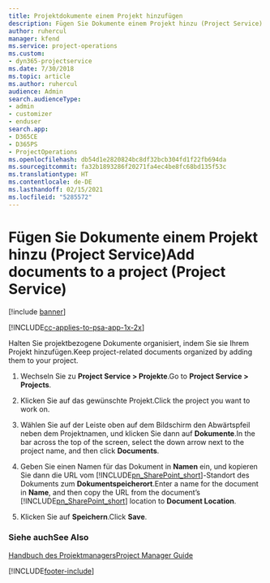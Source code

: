 ```yaml
---
title: Projektdokumente einem Projekt hinzufügen
description: Fügen Sie Dokumente einem Projekt hinzu (Project Service)
author: ruhercul
manager: kfend
ms.service: project-operations
ms.custom:
- dyn365-projectservice
ms.date: 7/30/2018
ms.topic: article
ms.author: ruhercul
audience: Admin
search.audienceType:
- admin
- customizer
- enduser
search.app:
- D365CE
- D365PS
- ProjectOperations
ms.openlocfilehash: db54d1e2820824bc8df32bcb304fd1f22fb694da
ms.sourcegitcommit: fa32b1893286f20271fa4ec4be8fc68bd135f53c
ms.translationtype: HT
ms.contentlocale: de-DE
ms.lasthandoff: 02/15/2021
ms.locfileid: "5285572"
---
```

# <a name="add-documents-to-a-project-project-service"></a><span data-ttu-id="f18ed-103">Fügen Sie Dokumente einem Projekt hinzu (Project Service)</span><span class="sxs-lookup"><span data-stu-id="f18ed-103">Add documents to a project (Project Service)</span></span>

[!include [banner](../includes/psa-now-project-operations.md)]

[!INCLUDE[cc-applies-to-psa-app-1x-2x](../includes/cc-applies-to-psa-app-1x-2x.md)]

<span data-ttu-id="f18ed-104">Halten Sie projektbezogene Dokumente organisiert, indem Sie sie Ihrem Projekt hinzufügen.</span><span class="sxs-lookup"><span data-stu-id="f18ed-104">Keep project-related documents organized by adding them to your project.</span></span>  
  
1. <span data-ttu-id="f18ed-105">Wechseln Sie zu **Project Service > Projekte**.</span><span class="sxs-lookup"><span data-stu-id="f18ed-105">Go to **Project Service > Projects**.</span></span>  
  
2. <span data-ttu-id="f18ed-106">Klicken Sie auf das gewünschte Projekt.</span><span class="sxs-lookup"><span data-stu-id="f18ed-106">Click the project you want to work on.</span></span>  
  
3. <span data-ttu-id="f18ed-107">Wählen Sie auf der Leiste oben auf dem Bildschirm den Abwärtspfeil neben dem Projektnamen, und klicken Sie dann auf **Dokumente**.</span><span class="sxs-lookup"><span data-stu-id="f18ed-107">In the bar across the top of the screen, select the down arrow next to the project name, and then click **Documents**.</span></span>  
  
4. <span data-ttu-id="f18ed-108">Geben Sie einen Namen für das Dokument in **Namen** ein, und kopieren Sie dann die URL vom [!INCLUDE[pn_SharePoint_short](../includes/pn-sharepoint-short.md)]-Standort des Dokuments zum **Dokumentspeicherort**.</span><span class="sxs-lookup"><span data-stu-id="f18ed-108">Enter a name for the document in **Name**,  and then copy the URL from the document’s [!INCLUDE[pn_SharePoint_short](../includes/pn-sharepoint-short.md)] location to **Document Location**.</span></span>  
  
5. <span data-ttu-id="f18ed-109">Klicken Sie auf **Speichern**.</span><span class="sxs-lookup"><span data-stu-id="f18ed-109">Click **Save**.</span></span>  
  
### <a name="see-also"></a><span data-ttu-id="f18ed-110">Siehe auch</span><span class="sxs-lookup"><span data-stu-id="f18ed-110">See Also</span></span>  
 [<span data-ttu-id="f18ed-111">Handbuch des Projektmanagers</span><span class="sxs-lookup"><span data-stu-id="f18ed-111">Project Manager Guide</span></span>](../psa/project-manager-guide.md)


[!INCLUDE[footer-include](../includes/footer-banner.md)]